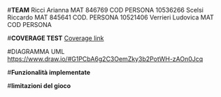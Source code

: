 #**TEAM**
Ricci Arianna MAT 846769 COD PERSONA 10536266
Scelsi Riccardo MAT 845641 COD. PERSONA 10521406
Verrieri Ludovica MAT COD PERSONA

#**COVERAGE TEST**
[Coverage link](COVERAGE/)

#DIAGRAMMA UML https://www.draw.io/#G1PCbA6g2C3OemZky3b2PotWH-zAOn0Jcq

#**Funzionalità implementate**

#**limitazioni del gioco**